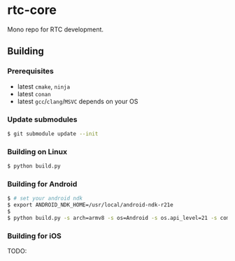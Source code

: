 # rtc-core
Mono repo for RTC development.

## Building 

### Prerequisites
- latest `cmake`, `ninja`
- latest `conan`
- latest `gcc`/`clang`/`MSVC` depends on your OS

### Update submodules
```bash
$ git submodule update --init
```

### Building on Linux
```bash
$ python build.py
```

### Building for Android
```bash
$ # set your android ndk
$ export ANDROID_NDK_HOME=/usr/local/android-ndk-r21e
$ 
$ python build.py -s arch=armv8 -s os=Android -s os.api_level=21 -s compiler=clang -s compiler.version=9 -s compiler.libcxx=c++_static
```

### Building for iOS
TODO: 